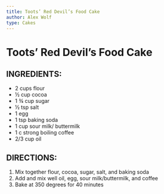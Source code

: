 ```yaml
---
title: Toots’ Red Devil’s Food Cake
author: Alex Wolf
type: Cakes
---
```

# Toots’ Red Devil’s Food Cake

## INGREDIENTS:

* 2 cups flour
* ½ cup cocoa
* 1 ¾ cup sugar
* ½ tsp salt
* 1 egg
* 1 tsp baking soda
* 1 cup sour milk/ buttermilk
* 1 c strong boiling coffee
* 2/3 cup oil

## DIRECTIONS:

1.	Mix together flour, cocoa, sugar, salt, and baking soda
2.	Add and mix well oil, egg, sour milk/buttermilk, and coffee
3.	Bake at 350 degrees for 40 minutes
